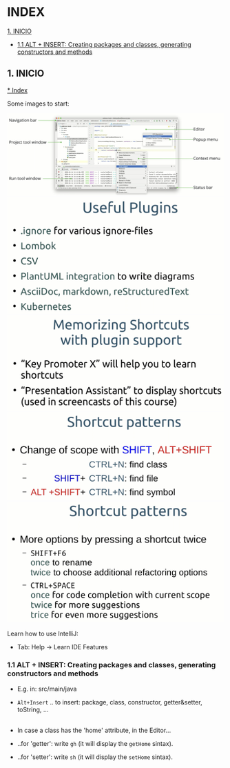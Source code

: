 # INDEX

[1. INICIO](#1-inicio)<br>
- [1.1 ALT + INSERT: Creating packages and classes, generating constructors and methods](#11-alt--insert-creating-packages-and-classes-generating-constructors-and-methods)

## 1. INICIO
[* Index](#index)

Some images to start:

![ide-01](src/main/resources/img/inicio/ide-01.png)
![ide-02](src/main/resources/img/inicio/ide-02.png)
![ide-03](src/main/resources/img/inicio/ide-03.png)
![ide-04](src/main/resources/img/inicio/ide-04.png)
![ide-05](src/main/resources/img/inicio/ide-05.png)

Learn how to use IntelliJ:
- Tab: Help -> Learn IDE Features

### 1.1 ALT + INSERT: Creating packages and classes, generating constructors and methods

- E.g. in: src/main/java 
- `Alt+Insert` .. to insert: package, class, constructor, getter&setter, toString, ...<br><br>

- In case a class has the 'home' attribute, in the Editor...
- ..for 'getter': write `gh` (it will display the `getHome` sintax).
- ..for 'setter': write `sh` (it will display the `setHome` sintax).
